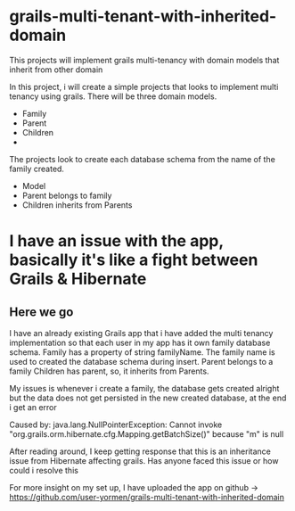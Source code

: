 # grails-multi-tenant-with-inherited-domain
This projects will implement grails multi-tenancy with domain models that inherit from other domain

In this project, i will create a simple projects that looks to implement multi tenancy using grails.
There will be three domain models.
  * Family
  * Parent
  * Children
  * 
The projects look to create each database schema from the name of the family created.
* Model
* Parent belongs to family
* Children inherits from Parents



# I have an issue with the app, basically it's like a fight between Grails & Hibernate
## Here we go

I have an already existing Grails app that i have added the multi tenancy implementation so that each user in my app has it own family database schema.
Family has a property of string familyName. The family name is used to created the database schema during insert.
Parent belongs to a family
Children has parent, so, it inherits from Parents.

My issues is whenever i create a family, the database gets created alright but the data does not get persisted in the new created database, at the end i get an error

Caused by: java.lang.NullPointerException: Cannot invoke "org.grails.orm.hibernate.cfg.Mapping.getBatchSize()" because "m" is null

After reading around, I keep getting response that this is an inheritance issue from Hibernate affecting grails. Has anyone faced this issue or how could i resolve this

For more insight on my set up, I have uploaded the app on github -> https://github.com/user-yormen/grails-multi-tenant-with-inherited-domain